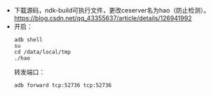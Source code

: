 - 下载源码，ndk-build可执行文件，更改ceserver名为hao（防止检测）。https://blog.csdn.net/qq_43355637/article/details/126941992
- 开启：
  ```
  adb shell
  su
  cd /data/local/tmp
  ./hao
  ```
  转发端口：
  ```
  adb forward tcp:52736 tcp:52736
  ```
